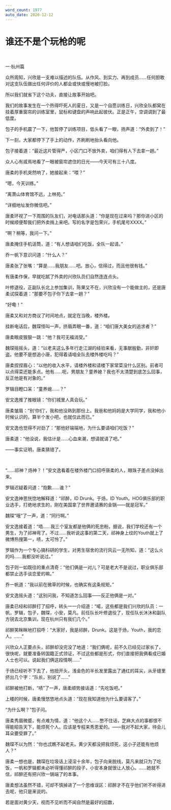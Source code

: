 ```yaml
---
word_count: 1977
auto_date: 2020-12-12
---
```


# 谁还不是个玩枪的呢

<br>

一·杭州篇

众所周知，兴欣是一支难以描述的队伍。从作风、到实力、再到成员……任何胆敢对这支队伍做出任何评价的人都会或快或慢地被打脸。

所以我们就省下这个功夫，直接让故事开始吧。

我们的故事发生在一个热得吓死人的夏日，又是一个自愿训练日，兴欣全队都窝在挂着厚重窗帘的训练室里，鼠标和键盘的声响此起彼伏。正是正午，空调调到了最低度。

包子的手机震了一下，他暂停了训练项目，低头看了一眼，扬声道：“外卖到了！”

下一刻，大家都停下了手上的动作，齐刷刷地抬头看向他。

包子接着道：“最近这片管得严，小区门口不放外卖，咱们得有人下去拿一趟。”

众人心有戚焉地看了一眼被窗帘遮住的日光——今天可有三十八度。

唐柔的手机突然响了，她接起来：“喂？”

“嗯，今天训练。”

“离萧山体育馆不远，上林苑。”

“详细地址发你微信吧。”

唐柔环视了一下周围的队友们，对电话那头道：“你是现在过来吗？那你进小区的时候顺便帮我们把外卖捎上来吧。写的名字是包荣兴，手机尾号XXXX。”

“啊？稍等，我问一下。”

唐柔掩住手机话筒，道：“有人想请咱们吃饭，全队一起请。”

乔一帆下意识问道：“什么人？”

唐柔张了张嘴：“算是……我朋友……吧。放心，信得过，而且他很有钱。”

有唐柔作保，早就吃腻了外卖的兴欣队员们自然连连点头。

叶修退役，正副队长北上参加集训，陈果又不在，兴欣没有一个能做主的，还是唐柔试探着道：“那要不包子你下去拿一趟？”

“好嘞！”

唐柔又和对方商议了时间地点，就定在当晚，楼外楼。

挂断电话后，魏琛怪叫一声，挤眉弄眼一番，道：“咱们唐大美女的追求者？”

唐柔眼皮狠狠一跳：“他？我可无福消受。”

魏琛摇摇头，道：“以老夫这么多年行走江湖的经验来看，无事献殷勤，非奸即盗。他要不是想追小唐，犯得着请咱全队去楼外楼吃吗？”

唐柔捏捏眉心：“以他的收入水平，请楼外楼和请楼下家常菜没什么区别。前者可以点得菜还能多点。他有……呃，男朋友？童养媳？我也不太清楚到底怎么回事，反正他是有对象的。”

罗辑目瞪口呆：“童养媳……？”

安文逸推了推眼镜：“你们城里人真会玩。”

唐柔皱眉：“别‘你们’，我和他没熟到那份上。我爸和他妈妈是大学同学，我和他小时候认识的，算半个发小吧，也就仅此而已。”

安文逸也觉得不对劲了：“那他好端端地，为什么要请咱们吃饭？”

唐柔道：“他没说，我估计是……心血来潮，想请就请了吧。”

——事实证明，唐柔猜错了。

<br>

“……祁神？炀神？！”安文逸看着在楼外楼门口招呼唐柔的人，眼珠子差点没掉出来。

罗辑迟疑着问道：“抱歉……谁？”

安文逸神思恍惚地解释道：“祁醉，ID Drunk。于炀，ID Youth。HOG俱乐部的职业选手，打绝地求生的，刚在美国拿了世界邀请赛的金锅——就是冠军。”

魏琛“哦”了一声，道：“同行啊。”

安文逸接着道：“唔……我三个室友都是他俩的死忠粉。据说，我们学校还有一个男生，为了祁神弯了。不过……我听说这事的第二天，祁神身上纹的Youth就上了微博热搜第一，啧，太可怜了。”

罗辑作为一个专心搞科研的学生，对男生宿舍的流行风云一无所知，道：“这么火的吗……我都没听说过。”

包子则一如既往的重点清奇：“他们俩是一对儿？可是老大不是说过，职业俱乐部都禁止选手谈恋爱的嘛。”

乔一帆道：“我以前在微草的时候，也确实有这条规矩。”

安文逸摇头道：“这别问我，不知道怎么回事——反正他俩是一对。”

唐柔已经和祁醉打了招呼，转头一一介绍道：“喏，这些都是我们兴欣的队员：一帆，罗辑，包子，魏琛，小安，莫凡。前任队长叶修退役了，现任队长沐沐和副队方锐去北京集训，现在杭州只有我们几个。”

祁醉笑眯眯地打招呼：“大家好，我是祁醉，Drunk。这是于炀，Youth，我的恋人。……”

兴欣众人正要点头，祁醉却没完没了地道：“我们俩呢，前不久已经见过家长了，很快呢，就要准备转国籍正式领证，不过这些都是形式，你们直接把我俩看成已婚人士也可以。说起我们俩这段情啊……”

于炀已经听不下去了，他扭开头，浅金色的半长发里露出了通红的耳尖，从牙缝里挤出几个字：“队长，别说了……”

祁醉被他打断，“啧”了一声，唐柔顺势接话道：“先吃饭吧。”

上楼的时候，唐柔慢悠悠地点头道：“现在我知道他为什么要请客了。”

“为什么啊？”包子问。

唐柔秀眉微蹙，有点难为情，道：“他这个人……憋不住话，芝麻大点的事都恨不得能昭告天下，能烦死个人。应该是专程来秀恩爱的。——我对不起大家，待会儿耳朵要受罪了。”

魏琛不以为然：“你也忒瞧不起老夫。黄少天都没把我烦死，这小子还能有他烦人？”

唐柔一想也是，魏琛在垃圾话上浸淫十余年，包子向来脱线，莫凡来就只为了吃饭，一帆和罗辑都未必听得懂祁醉的段子，小安本身就很让人放心。……她就不信，祁醉还有把兴欣一锅端了的本事。

唐柔想法虽然不错，可却不慎掉进了一个思维误区：祁醉才不在乎他们听不听得进去呢，他只是来说的。

若是面对黄少天，视而不见听而不闻自然是最好的招数，

